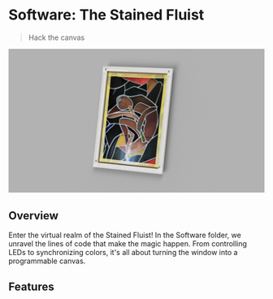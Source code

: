 # Software: The Stained Fluist
>
> Hack the canvas

![Fluist in the Stained glass](/Assets/Images/Rendering.jpeg)

## Overview

Enter the virtual realm of the Stained Fluist! In the Software folder, we unravel the lines of code that make the magic happen. From controlling LEDs to synchronizing colors, it's all about turning the window into a programmable canvas.

## Features
